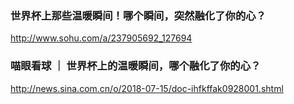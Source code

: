 ### 世界杯上那些温暖瞬间！哪个瞬间，突然融化了你的心？
http://www.sohu.com/a/237905692_127694
### 喵眼看球 ｜ 世界杯上的温暖瞬间，哪个融化了你的心？
http://news.sina.com.cn/o/2018-07-15/doc-ihfkffak0928001.shtml